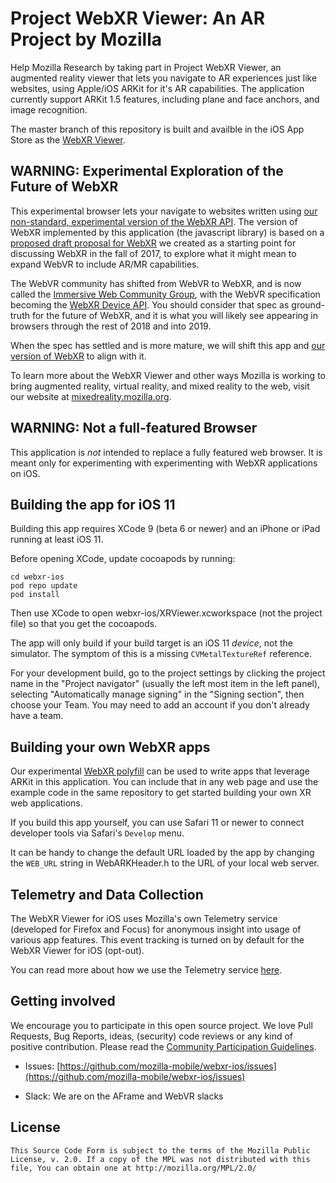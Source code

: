 #  Project WebXR Viewer: An AR Project by Mozilla

Help Mozilla Research by taking part in Project WebXR Viewer, an augmented reality viewer that lets you navigate to AR experiences just like websites, using Apple/iOS ARKit for it's AR capabilities.  The application currently support ARKit 1.5 features, including plane and face anchors, and image recognition.

The master branch of this repository is built and availble in the iOS App Store as the [WebXR Viewer](https://itunes.apple.com/us/app/webxr-viewer/id1295998056?mt=8).

## WARNING: Experimental Exploration of the Future of WebXR

This experimental browser lets your navigate to websites written using [our non-standard, experimental version of the WebXR API](https://github.com/mozilla/webxr-polyfill/).  The version of WebXR implemented by this application (the javascript library) is based on a [proposed draft proposal for WebXR](https://github.com/mozilla/webxr-api) we created as a starting point for discussing WebXR in the fall of 2017, to explore what it might mean to expand WebVR to include AR/MR capabilities.

The WebVR community has shifted from WebVR to WebXR, and is now called the [Immersive Web Community Group](https://github.com/immersive-web/), with the WebVR specification becoming the [WebXR Device API](https://github.com/immersive-web/webxr). You should consider that spec as ground-truth for the future of WebXR, and it is what you will likely see appearing in browsers through the rest of 2018 and into 2019. 

When the spec has settled and is more mature, we will shift this app and [our version of WebXR](https://github.com/mozilla/webxr-polyfill/) to align with it.  

To learn more about the WebXR Viewer and other ways Mozilla is working to bring augmented reality, virtual reality, and mixed reality to the web, visit our website at [mixedreality.mozilla.org](https://mixedreality.mozilla.org/).

## WARNING: Not a full-featured Browser

This application is *not* intended to replace a fully featured web browser. It is meant only for experimenting with experimenting with WebXR applications on iOS.

## Building the app for iOS 11

Building this app requires XCode 9 (beta 6 or newer) and an iPhone or iPad running at least iOS 11.

Before opening XCode, update cocoapods by running:

	cd webxr-ios
	pod repo update
	pod install

Then use XCode to open webxr-ios/XRViewer.xcworkspace (not the project file) so that you get the cocoapods.

The app will only build if your build target is an iOS 11 *device*, not the simulator. The symptom of this is a missing `CVMetalTextureRef` reference.

For your development build, go to the project settings by clicking the project name in the "Project navigator" (usually the left most item in the left panel), selecting "Automatically manage signing" in the "Signing section", then choose your Team. You may need to add an account if you don't already have a team.

## Building your own WebXR apps

Our experimental [WebXR polyfill](https://github.com/mozilla/webxr-polyfill/) can be used to write apps that leverage ARKit in this application. You can include that in any web page and use the example code in the same repository to get started building your own XR web applications. 

If you build this app yourself, you can use Safari 11 or newer to connect developer tools via Safari's `Develop` menu.

It can be handy to change the default URL loaded by the app by changing the `WEB_URL` string in WebARKHeader.h to the URL of your local web server. 

## Telemetry and Data Collection

The WebXR Viewer for iOS uses Mozilla's own Telemetry service (developed for Firefox and Focus) for anonymous insight into usage of various app features. This event tracking is turned on by default for the WebXR Viewer for iOS (opt-out).

You can read more about how we use the Telemetry service [here](Telemetry.md).

## Getting involved

We encourage you to participate in this open source project. We love Pull Requests, Bug Reports, ideas, (security) code reviews or any kind of positive contribution. Please read the [Community Participation Guidelines](https://www.mozilla.org/en-US/about/governance/policies/participation/).

* Issues: [https://github.com/mozilla-mobile/webxr-ios/issues](https://github.com/mozilla-mobile/webxr-ios/issues)

* Slack: We are on the AFrame and WebVR slacks

## License

    This Source Code Form is subject to the terms of the Mozilla Public
    License, v. 2.0. If a copy of the MPL was not distributed with this
    file, You can obtain one at http://mozilla.org/MPL/2.0/
